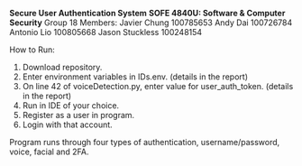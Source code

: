 **Secure User Authentication System**
**SOFE 4840U: Software & Computer Security**
Group 18 Members:
Javier Chung  100785653
Andy Dai  100726784
Antonio Lio  100805668
Jason Stuckless  100248154

How to Run:
1. Download repository.
2. Enter environment variables in IDs.env. (details in the report)
3. On line 42 of voiceDetection.py, enter value for user_auth_token. (details in the report)
4. Run in IDE of your choice.
5. Register as a user in program.
6. Login with that account.

Program runs through four types of authentication, username/password, voice, facial and 2FA.
